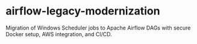 # airflow-legacy-modernization
Migration of Windows Scheduler jobs to Apache Airflow DAGs with secure Docker setup, AWS integration, and CI/CD.
